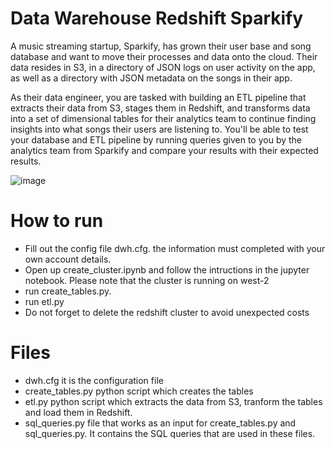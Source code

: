 # Data Warehouse Redshift Sparkify

A music streaming startup, Sparkify, has grown their user base and song database and want to move their processes and data onto the cloud. Their data resides in S3, in a directory of JSON logs on user activity on the app, as well as a directory with JSON metadata on the songs in their app.

As their data engineer, you are tasked with building an ETL pipeline that extracts their data from S3, stages them in Redshift, and transforms data into a set of dimensional tables for their analytics team to continue finding insights into what songs their users are listening to. You'll be able to test your database and ETL pipeline by running queries given to you by the analytics team from Sparkify and compare your results with their expected results.


![image](https://user-images.githubusercontent.com/65776444/202127863-34d0ee81-5b63-4071-861b-140f59db8b4e.png)




# How to run
- Fill out the config file dwh.cfg. the information must completed with your own account details.
-  Open up create_cluster.ipynb and follow the intructions in the jupyter notebook. Please note that the cluster is running on west-2
- run create_tables.py.
- run etl.py
- Do not forget to delete the redshift cluster to avoid unexpected costs 



# Files
- dwh.cfg it is the configuration file
- create_tables.py python script which creates the tables 
- etl.py python script which extracts the data from S3, tranform the tables and load them in Redshift.
- sql_queries.py file that works as an input for create_tables.py and sql_queries.py. It contains the SQL queries that are used in these files. 
